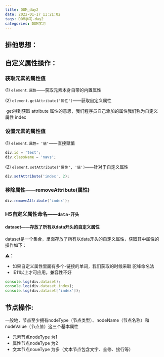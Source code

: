```yaml
---
title: DOM_day2
date: 2022-01-17 11:21:02
tags: DOM学习-day2
categories: DOM学习
---
```


## 排他思想：

## 自定义属性操作：

### 获取元素的属性值

(1) `element.属性`——获取元素本身自带的内置属性

(2) `element.getAttribute('属性')`——获取自定义属性

​	 get得到获取 attribute 属性的意思，我们程序员自己添加的属性我们称为自定义属性 index

### 设置元素的属性值

 (1) `element.属性= '值'`——直接赋值

```js
div.id = 'test';
div.className = 'navs';
```

 (2) `element.setAttribute('属性', '值')`——针对于自定义属性

```js
div.setAttribute('index', 2);
```

### 移除属性——removeAttribute(属性)    

```js
div.removeAttribute('index');
```

### H5自定义属性命名——`data-开头`

#### dataset——存放了所有以data开头的自定义属性

dataset是一个集合，里面存放了所有以data开头的自定义属性，获取其中属性的操作如下：

⚠️：

- 如果自定义属性里面有多个-链接的单词，我们获取的时候采取 驼峰命名法
- IE11以上才可应用，兼容性不好

```js
console.log(div.dataset);
console.log(div.dataset.index);
console.log(div.dataset['index']);
```

## 节点操作:

一般地，节点至少拥有nodeType（节点类型）、nodeName（节点名称）和nodeValue（节点值）这三个基本属性

- 元素节点nodeType 为1
- 属性节点nodeType 为2
- 文本节点noueType 为多（文本节点包含文字、全修、接行等）


